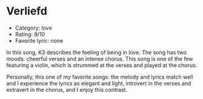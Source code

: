 # Verliefd

 * Category: love
 * Rating: 9/10
 * Favorite lyric: none

In this song, K3 describes the feeling of being in love. The song has
two moods: cheerful verses and an intense chorus. This song is one of
the few featuring a violin, which is strummed at the verses and played
at the chorus.

Personally, this one of my favorite songs: the melody and lyrics match
well and I experience the lyrics as elegant and light, introvert in the
verses and extravert in the chorus, and I enjoy this contrast.